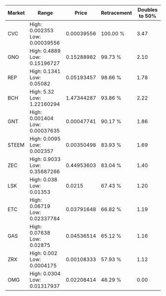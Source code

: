 | Market | Range | Price| Retracement | Doubles to 50% |
| --- | --- | --- | --- | --- |
| CVC | High: 0.002353<br />Low: 0.00039556 | 0.00039556 | 100.00 % | 3.47 |
| GNO | High: 0.4889<br />Low: 0.15196727 | 0.15288982 | 99.73 % | 2.10 |
| REP | High: 0.1341<br />Low: 0.05082 | 0.05193457 | 98.66 % | 1.78 |
| BCH | High: 5.32<br />Low: 1.22160294 | 1.47344287 | 93.86 % | 2.22 |
| GNT | High: 0.001404<br />Low: 0.00037635 | 0.00047741 | 90.17 % | 1.86 |
| STEEM | High: 0.0095<br />Low: 0.002357 | 0.00350498 | 83.93 % | 1.69 |
| ZEC | High: 0.9033<br />Low: 0.35687266 | 0.44953603 | 83.04 % | 1.40 |
| LSK | High: 0.038<br />Low: 0.01353 | 0.0215 | 67.43 % | 1.20 |
| ETC | High: 0.06719<br />Low: 0.02337784 | 0.03791648 | 66.82 % | 1.19 |
| GAS | High: 0.07638<br />Low: 0.02875 | 0.04536514 | 65.12 % | 1.16 |
| ZRX | High: 0.002<br />Low: 0.0004175 | 0.00108333 | 57.93 % | 1.12 |
| OMG | High: 0.0304<br />Low: 0.01317937 | 0.02208414 | 48.29 % | 0.00 |
